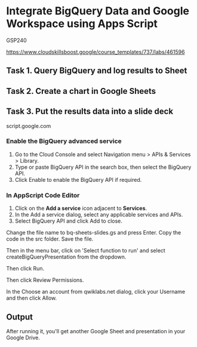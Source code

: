 # Integrate BigQuery Data and Google Workspace using Apps Script

GSP240

https://www.cloudskillsboost.google/course_templates/737/labs/461596


## Task 1. Query BigQuery and log results to Sheet
## Task 2. Create a chart in Google Sheets
## Task 3. Put the results data into a slide deck


script.google.com

### Enable the BigQuery advanced service
1. Go to the Cloud Console and select Navigation menu > APIs & Services > Library.
2. Type or paste BigQuery API in the search box, then select the BigQuery API.
3. Click Enable to enable the BigQuery API if required.


### In AppScript Code Editor
1. Click on the **Add a service** icon adjacent to **Services**.
2. In the Add a service dialog, select any applicable services and APIs.
3. Select BigQuery API and click Add to close.

Change the file name to bq-sheets-slides.gs and press Enter. Copy the code in the src folder. Save the file.

Then in the menu bar, click on 'Select function to run' and select createBigQueryPresentation from the dropdown.

Then click Run.

Then click Review Permissions.

In the Choose an account from qwiklabs.net dialog, click your Username and then click Allow.

## Output
After running it, you'll get another Google Sheet and presentation in your Google Drive.



